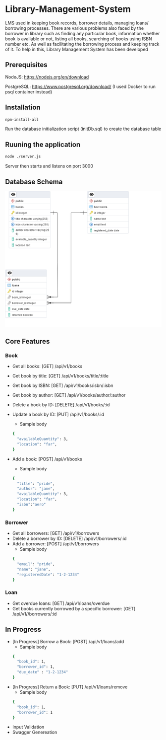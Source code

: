 # Library-Management-System

LMS used in keeping book records, borrower details, managing loans/ borrowing processes. There are various problems also faced by the borrower in library such as finding any particular book, information whether book is available or not, listing all books, searching of books using ISBN number etc. As well as facilitating the borrowing process and keeping track of it. To help in this, Library Management System has been developed

## Prerequisites
NodeJS: https://nodejs.org/en/download

PostgreSQL: https://www.postgresql.org/download/ (I used Docker to run psql container instead)

## Installation

```bash
npm-install-all
```
Run the database initialization script (initDb.sql) to create the database table

## Ruuning the application

```bash
node ./server.js
```
Server then starts and listens on port 3000

## Database Schema
![alt text](./Schema%20Diagram.png)

## Core Features

### Book
- Get all books: [GET] /api/v1/books
- Get book by title: [GET] /api/v1/books/title/:title
- Get book by ISBN: [GET] /api/v1/books/isbn/:isbn
- Get book by author: [GET] /api/v1/books/author/:author
- Delete a book by ID: [DELETE] /api/v1/books/:id
- Update a book by ID: [PUT] /api/v1/books/:id
  - Sample body
  ```bash
  {
    "availableQuantity": 3,
    "location": "far",
  }
  ```

- Add a book: [POST] /api/v1/books
  - Sample body
  ```bash
  {
    "title": "pride",
    "author": "jane",
    "availableQuantity": 3,
    "location": "far",
    "isbn":"aero"
  }
  ```

### Borrower 

- Get all borrowers: [GET] /api/v1/borrowers
- Delete a borrower by ID: [DELETE] /api/v1/borrowers/:id
- Add a borrower: [POST] /api/v1/borrowers
  - Sample body
  ```bash
  {
    "email": "pride",
    "name": "jane",
    "registeredDate": "1-2-1234"
  }
  ```

### Loan

- Get overdue loans: [GET] /api/v1/loans/overdue
- Get books currently borrowed by a specific borrower: [GET] /api/v1//borrowers/:id

## In Progress
- [In Progress] Borrow a Book: [POST] /api/v1/loans/add
  - Sample body
  ```bash
  {
    "book_id": 1,
    "borrower_id": 1,
    "due_date" : "1-2-1234"
  }
  ```
- [In Progress] Return a Book: [PUT] /api/v1/loans/remove
  - Sample body
  ```bash
  {
    "book_id": 1,
    "borrower_id": 1
  }
  ```
- Input Validation
- Swagger Genereation 
